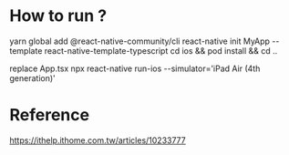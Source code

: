 # How to run ?

yarn global add @react-native-community/cli
react-native init MyApp --template react-native-template-typescript
cd ios && pod install && cd ..


replace App.tsx
npx react-native run-ios --simulator='iPad Air (4th generation)'


# Reference

https://ithelp.ithome.com.tw/articles/10233777

